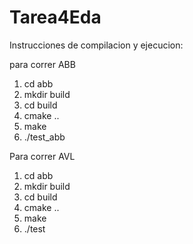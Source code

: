 # Tarea4Eda


Instrucciones de compilacion y ejecucion:

para correr ABB

1. cd abb
2. mkdir build
3. cd build
4. cmake ..
5. make
6. ./test_abb


Para correr AVL

1. cd abb
2. mkdir build
3. cd build
4. cmake ..
5. make
6. ./test
